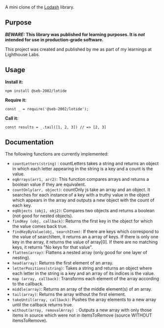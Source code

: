 A mini clone of the [Lodash](https://lodash.com) library.

## Purpose

**_BEWARE:_ This library was published for learning purposes. It is _not_ intended for use in production-grade software.**

This project was created and published by me as part of my learnings at Lighthouse Labs. 

## Usage

**Install it:**

`npm install @seb-2002/lotide`

**Require it:**

`const _ = require('@seb-2002/lotide');`

**Call it:**

`const results = _.tail([1, 2, 3]) // => [2, 3]`

## Documentation

The following functions are currently implemented:


* `countLetters(string)` : countLetters takes a string and returns an object in which each letter appearing in the string is a key and a count is the value. 
* `eqArrays(arr1, arr2)`: This function compares arrays and returns a boolean value if they are equivalent.
* `countOnly(arr, object)`: countOnly js take an array and an object. It searches for each instance of a key with a truthy value in the object which appears in the array and outputs a new object with the count of each key.
* `eqObjects (obj1, obj2)`: Compares two objects and returns a boolean (not good for nested objects). 
* `findKey (obj, callback)`: Returns the first key in the object for which the value comes back true. 
* `findKeyByValue(obj, searchItem)`: If there are keys which correspond to the value of searchItem, it returns an a array of keys. If there is only one key in the array, it returns the value of array[0]. If there are no matching keys, it returns "No keys for that value".
* `flatten(array)`: Flattens a nested array (only good for one layer of nesting).
* `head(array)`: Returns the first element of an array. 
* `letterPositions(string)`:  Takes a string and returns an object where each letter in the string is a key and an array of its indices is the value.
* `map (array, callback)`: Transforms each element of the array according to the callback.
* `middle(array)`: Returns an array of the middle element(s) of an array. 
* `tail(array)`: Returns the array without the first element.
* `takeUntil(array, callback)`: Pushes the array elements to a new array until the callback returns true. 
* `without(array, removalArray) `:  Outputs a new array with only those items in source which were not in itemsToRemove (source WITHOUT itemsToRemove).